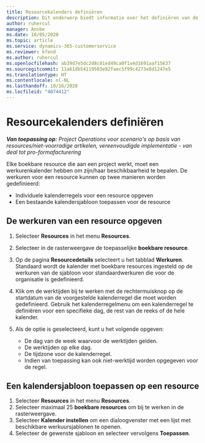 ```yaml
---
title: Resourcekalenders definiëren
description: Dit onderwerp biedt informatie over het definiëren van de werkuurkalenders voor resources in Project Operations.
author: ruhercul
manager: Annbe
ms.date: 10/05/2020
ms.topic: article
ms.service: dynamics-365-customerservice
ms.reviewer: kfend
ms.author: ruhercul
ms.openlocfilehash: ab39d7e5dc2d8c01ed49ca0f1a4d1691aaf15637
ms.sourcegitcommit: 11a61db54119503e82faec5f99c4273e8d1247e5
ms.translationtype: HT
ms.contentlocale: nl-NL
ms.lasthandoff: 10/16/2020
ms.locfileid: "4074412"
---
```

# <a name="define-resource-calendars"></a>Resourcekalenders definiëren

_**Van toepassing op:** Project Operations voor scenario's op basis van resources/niet-voorradige artikelen, vereenvoudigde implementatie - van deal tot pro-formafacturering_

Elke boekbare resource die aan een project werkt, moet een werkurenkalender hebben om zijn/haar beschikbaarheid te bepalen. De werkuren voor een resource kunnen op twee manieren worden gedefinieerd: 

   - Individuele kalenderregels voor een resource opgeven
   - Een bestaande kalendersjabloon toepassen voor de resource

## <a name="define-a-resources-working-hours"></a>De werkuren van een resource opgeven

1. Selecteer **Resources** in het menu **Resources**.
2. Selecteer in de rasterweergave de toepasselijke **boekbare resource**.
3. Op de pagina **Resourcedetails** selecteert u het tabblad **Werkuren**. Standaard wordt de kalender met boekbare resources ingesteld op de werkuren van de sjabloon voor standaardwerkuren die voor de organisatie is gedefinieerd.
4. Klik om de werktijden bij te werken met de rechtermuisknop op de startdatum van de voorgestelde kalenderregel die moet worden gedefinieerd. Gebruik het kalenderregelmenu om een kalenderregel te definiëren voor een specifieke dag, de rest van de reeks of de hele kalender.
5. Als de optie is geselecteerd, kunt u het volgende opgeven:

    - De dag van de week waarvoor de werktijden gelden.
    - De werktijden op elke dag.
    - De tijdzone voor de kalenderregel.
    - Indien van toepassing kan ook niet-werktijd worden opgegeven voor de regel.

## <a name="applying-a-calendar-template-to-a-resource"></a>Een kalendersjabloon toepassen op een resource

1. Selecteer **Resources** in het menu **Resources**.
2. Selecteer maximaal 25 **boekbare resources** om bij te werken in de rasterweergave.
3. Selecteer **Kalender instellen** om een dialoogvenster met een lijst met beschikbare werkuursjablonen te openen.
4. Selecteer de gewenste sjabloon en selecteer vervolgens **Toepassen**.
